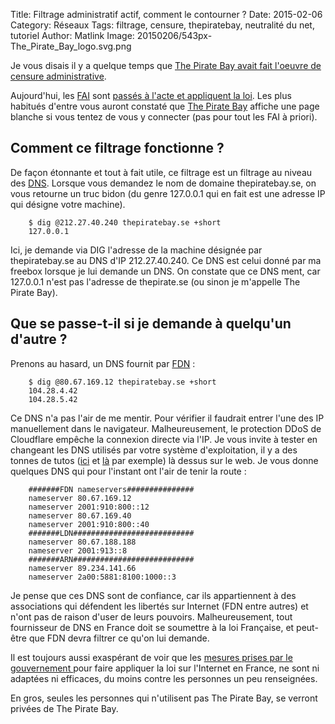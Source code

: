 Title: Filtrage administratif actif, comment le contourner ?
Date: 2015-02-06
Category: Réseaux
Tags: filtrage, censure, thepiratebay, neutralité du net, tutoriel
Author: Matlink
Image: 20150206/543px-The_Pirate_Bay_logo.svg.png


Je vous disais il y a quelque temps que [The Pirate Bay avait fait l'oeuvre de censure administrative]({filename}/faites-serveur-proxy-the-pirate-bay.md).

Aujourd'hui, les [FAI](https://fr.wikipedia.org/wiki/Fournisseur_d'accès_à_internet) sont [passés à l'acte et appliquent la loi](http://www.numerama.com/magazine/32134-le-decret-sur-le-blocage-des-sites-sans-juge-est-publie.html). Les plus habitués d'entre vous auront constaté que [The Pirate Bay](https://thepiratebay.se) affiche une page blanche si vous tentez de vous y connecter (pas pour tout les FAI à priori). 

Comment ce filtrage fonctionne ?
--------------------------------
De façon étonnante et tout à fait utile, ce filtrage est un filtrage au niveau des [DNS](https://fr.wikipedia.org/wiki/Domain_Name_System). Lorsque vous demandez le nom de domaine thepiratebay.se, on vous retourne un truc bidon (du genre 127.0.0.1 qui en fait est une adresse IP qui désigne votre machine).

		$ dig @212.27.40.240 thepiratebay.se +short
		127.0.0.1

Ici, je demande via DIG l'adresse de la machine désignée par thepiratebay.se au DNS d'IP 212.27.40.240. Ce DNS est celui donné par ma freebox lorsque je lui demande un DNS. On constate que ce DNS ment, car 127.0.0.1 n'est pas l'adresse de thepirate.se (ou sinon je m'appelle The Pirate Bay).

Que se passe-t-il si je demande à quelqu'un d'autre ?
-----------------------------------------------------
Prenons au hasard, un DNS fournit par [FDN](http://blog.fdn.fr/?post/2014/12/07/Filtrer-The-Pirate-Bay-Ubu-roi-des-Internets) : 

		$ dig @80.67.169.12 thepiratebay.se +short
		104.28.4.42
		104.28.5.42

Ce DNS n'a pas l'air de me mentir. Pour vérifier il faudrait entrer l'une des IP manuellement dans le navigateur. Malheureusement, le protection DDoS de Cloudflare empêche la connexion directe via l'IP. 
Je vous invite à tester en changeant les DNS utilisés par votre système d'exploitation, il y a des tonnes de tutos ([ici](http://www.zdnet.fr/actualites/pour-contourner-le-blocage-des-sites-web-il-suffit-de-changer-de-resolveur-dns-39810881.htm) et [là](https://www.bortzmeyer.org/changer-dns.html) par exemple) là dessus sur le web.
Je vous donne quelques DNS qui pour l'instant ont l'air de tenir la route : 

		#######FDN nameservers###############
		nameserver 80.67.169.12
		nameserver 2001:910:800::12
		nameserver 80.67.169.40
		nameserver 2001:910:800::40
		#######LDN###########################
		nameserver 80.67.188.188
		nameserver 2001:913::8
		#######ARN###########################
		nameserver 89.234.141.66
		nameserver 2a00:5881:8100:1000::3

Je pense que ces DNS sont de confiance, car ils appartiennent à des associations qui défendent les libertés sur Internet (FDN entre autres) et n'ont pas de raison d'user de leurs pouvoirs. Malheureusement, tout fournisseur de DNS en France doit se soumettre à la loi Française, et peut-être que FDN devra filtrer ce qu'on lui demande.

Il est toujours aussi exaspérant de voir que les [mesures prises par le gouvernement ](https://www.laquadrature.net/fr/pjl-terrorisme) pour faire appliquer la loi sur l'Internet en France, ne sont ni adaptées ni efficaces, du moins contre les personnes un peu renseignées. 

En gros, seules les personnes qui n'utilisent pas The Pirate Bay, se verront privées de The Pirate Bay.